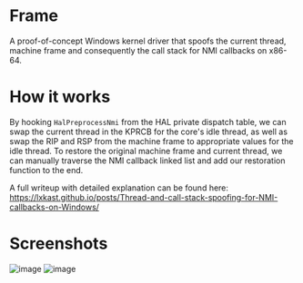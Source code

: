 # Frame
A proof-of-concept Windows kernel driver that spoofs the current thread, machine frame and consequently the call stack for NMI callbacks on x86-64.
# How it works
By hooking `HalPreprocessNmi` from the HAL private dispatch table, we can swap the current thread in the KPRCB for the core's idle thread, as well as swap the RIP and RSP from the machine frame to appropriate values for the idle thread.
To restore the original machine frame and current thread, we can manually traverse the NMI callback linked list and add our restoration function to the end.

A full writeup with detailed explanation can be found here: 
https://lxkast.github.io/posts/Thread-and-call-stack-spoofing-for-NMI-callbacks-on-Windows/
# Screenshots
![image](https://github.com/user-attachments/assets/9e05d615-8f4a-4933-8c44-346d58ebb136)
![image](https://github.com/user-attachments/assets/ddea252f-4d15-4a5f-ad38-53db8a70ff6f)
